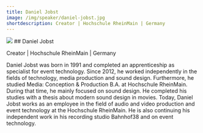 ```yaml
---
title: Daniel Jobst
image: /img/speaker/daniel-jobst.jpg
shortdescription: Creator | Hochschule RheinMain | Germany
---
```

<img src="/img/speaker/daniel-jobst.jpg">
## Daniel Jobst

Creator | Hochschule RheinMain | Germany

Daniel Jobst was born in 1991 and completed an apprenticeship as specialist for event technology. Since 2012, he worked independently in the fields of technology, media production and sound design. Furthermore, he studied Media: Conception & Production B.A. at Hochschule RheinMain. During that time, he mainly focused on sound design. He completed his studies with a thesis about modern sound design in movies. Today, Daniel Jobst works as an employee in the field of audio and video production and event technology at the Hochschule RheinMain. He is also continuing his independent work in his recording studio Bahnhof38 and on event technology.
